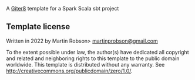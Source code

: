 A [Giter8][g8] template for a Spark Scala sbt project

Template license
----------------
Written in 2022 by Martin Robson> martinprobson@gmail.com

To the extent possible under law, the author(s) have dedicated all copyright and related
and neighboring rights to this template to the public domain worldwide.
This template is distributed without any warranty. See <http://creativecommons.org/publicdomain/zero/1.0/>.

[g8]: http://www.foundweekends.org/giter8/
